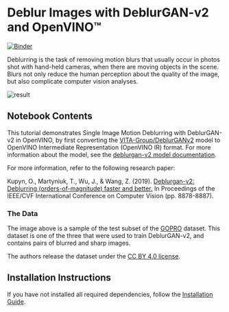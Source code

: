 # Deblur Images with DeblurGAN-v2 and OpenVINO™
[![Binder](https://mybinder.org/badge_logo.svg)](https://mybinder.org/v2/gh/openvinotoolkit/openvino_notebooks/217-vision-deblur?labpath=notebooks%2F217-vision-deblur%2F217-vision-deblur.ipynb)

Deblurring is the task of removing motion blurs that usually occur in photos shot with hand-held cameras, when there are moving objects in the scene. Blurs not only reduce the human perception about the quality of the image, but also complicate computer vision analyses.

![result](https://user-images.githubusercontent.com/41332813/158425051-3d4d442c-7eca-4f5c-97c8-de27e0ea8093.png)

## Notebook Contents

This tutorial demonstrates Single Image Motion Deblurring with DeblurGAN-v2 in OpenVINO, by first converting the [VITA-Group/DeblurGANv2](https://github.com/VITA-Group/DeblurGANv2) model to OpenVINO Intermediate Representation (OpenVINO IR) format. For more information about the model, see the [deblurgan-v2 model documentation](https://docs.openvino.ai/latest/omz_models_model_deblurgan_v2.html).

For more information, refer to the following research paper: 

Kupyn, O., Martyniuk, T., Wu, J., & Wang, Z. (2019). [Deblurgan-v2: Deblurring (orders-of-magnitude) faster and better.](https://openaccess.thecvf.com/content_ICCV_2019/html/Kupyn_DeblurGAN-v2_Deblurring_Orders-of-Magnitude_Faster_and_Better_ICCV_2019_paper.html) In Proceedings of the IEEE/CVF International Conference on Computer Vision (pp. 8878-8887).

### The Data

The image above is a sample of the test subset of the [GOPRO](https://seungjunnah.github.io/Datasets/gopro) dataset. This dataset is one of the three that were used to train DeblurGAN-v2, and contains pairs of blurred and sharp images.

The authors release the dataset under the [CC BY 4.0 license](https://creativecommons.org/licenses/by/4.0/).

## Installation Instructions

If you have not installed all required dependencies, follow the [Installation Guide](../../README.md).
